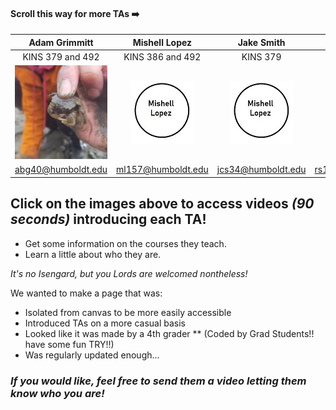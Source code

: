 [4]:  https://youtu.be/1ELKQhPaA5k "Adam's Introduction"
[1]:  profiles/Mishell.jpg "Mishell"
[2]:  https://digitalcommons.humboldt.edu/ideafest_posters/288/ "Mishell's Poster"

#### Scroll this way for more TAs ➡️ ####

| Adam Grimmitt | Mishell Lopez | Jake Smith | MAYBE | 
|:-:|:-:|:-:|:-:|
| KINS 379 and 492 | KINS 386 and 492 | KINS 379 | KINS 386 |
|[<img src="profiles/65779417_2297620277158345_8355172126277238784_n.jpg" width="150" height="150"/>][4]|![Mishell's Image][1]|![Mishell's Image][1]|![Mishell's Image][1]|
| abg40@humboldt.edu | ml157@humboldt.edu | jcs34@humboldt.edu | rs120@humboldt.edu |

## Click on the images above to access videos _(90 seconds)_ introducing each TA!
  - Get some information on the courses they teach.
  - Learn a little about who they are. 

_It's no Isengard, but you Lords are welcomed nontheless!_

We wanted to make a page that was:
* Isolated from canvas to be  more easily accessible
* Introduced TAs on a more casual basis
* Looked like it was made by a 4th grader 
** (Coded by Grad Students!! have some fun TRY!!) 
* Was regularly updated enough...

### _If you would like, feel free to send them a video letting them know who you are!_
